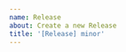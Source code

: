 ```yaml
---
name: Release
about: Create a new Release
title: '[Release] minor'
---
```


<!--

If you want to bump the major version, e.g. `1.x.y` to `2.0.0`, set title as "[Release] major"

If you want to bump the minor version, e.g. `1.2.x` to `1.3.0`, set title as "[Release] minor"

If you want to release a patch, e.g. `1.2.3` to `1.2.4`, set title as "[Release] patch"
**this will checkout the branch from the released branch instead of the master branch**

-->
